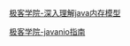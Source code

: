 [极客学院-深入理解java内存模型](http://wiki.jikexueyuan.com/project/java-memory-model/)

[极客学院-javanio指南](http://wiki.jikexueyuan.com/project/java-nio/overview.html)



